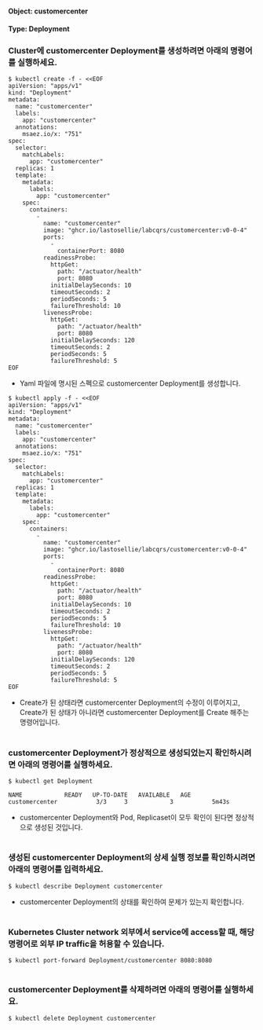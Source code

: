 
#### Object: customercenter
#### Type: Deployment

### Cluster에 customercenter Deployment를 생성하려면 아래의 명령어를 실행하세요.

```
$ kubectl create -f - <<EOF 
apiVersion: "apps/v1"
kind: "Deployment"
metadata: 
  name: "customercenter"
  labels: 
    app: "customercenter"
  annotations: 
    msaez.io/x: "751"
spec: 
  selector: 
    matchLabels: 
      app: "customercenter"
  replicas: 1
  template: 
    metadata: 
      labels: 
        app: "customercenter"
    spec: 
      containers: 
        - 
          name: "customercenter"
          image: "ghcr.io/lastosellie/labcqrs/customercenter:v0-0-4"
          ports: 
            - 
              containerPort: 8080
          readinessProbe: 
            httpGet: 
              path: "/actuator/health"
              port: 8080
            initialDelaySeconds: 10
            timeoutSeconds: 2
            periodSeconds: 5
            failureThreshold: 10
          livenessProbe: 
            httpGet: 
              path: "/actuator/health"
              port: 8080
            initialDelaySeconds: 120
            timeoutSeconds: 2
            periodSeconds: 5
            failureThreshold: 5
EOF
```
- Yaml 파일에 명시된 스펙으로 customercenter Deployment를 생성합니다.

```
$ kubectl apply -f - <<EOF 
apiVersion: "apps/v1"
kind: "Deployment"
metadata: 
  name: "customercenter"
  labels: 
    app: "customercenter"
  annotations: 
    msaez.io/x: "751"
spec: 
  selector: 
    matchLabels: 
      app: "customercenter"
  replicas: 1
  template: 
    metadata: 
      labels: 
        app: "customercenter"
    spec: 
      containers: 
        - 
          name: "customercenter"
          image: "ghcr.io/lastosellie/labcqrs/customercenter:v0-0-4"
          ports: 
            - 
              containerPort: 8080
          readinessProbe: 
            httpGet: 
              path: "/actuator/health"
              port: 8080
            initialDelaySeconds: 10
            timeoutSeconds: 2
            periodSeconds: 5
            failureThreshold: 10
          livenessProbe: 
            httpGet: 
              path: "/actuator/health"
              port: 8080
            initialDelaySeconds: 120
            timeoutSeconds: 2
            periodSeconds: 5
            failureThreshold: 5
EOF
```
- Create가 된 상태라면 customercenter Deployment의 수정이 이루어지고, Create가 된 상태가 아니라면 customercenter Deployment를 Create 해주는 명령어입니다.  
#

### customercenter Deployment가 정상적으로 생성되었는지 확인하시려면 아래의 명령어를 실행하세요.

```
$ kubectl get Deployment

NAME            READY   UP-TO-DATE   AVAILABLE   AGE
customercenter           3/3     3            3           5m43s

```
- customercenter Deployment와 Pod, Replicaset이 모두 확인이 된다면 정상적으로 생성된 것입니다.
#

### 생성된 customercenter Deployment의 상세 실행 정보를 확인하시려면 아래의 명령어를 입력하세요.

```
$ kubectl describe Deployment customercenter
```
- customercenter Deployment의 상태를 확인하여 문제가 있는지 확인합니다. 
#

### Kubernetes Cluster network 외부에서 service에 access할 때, 해당 명령어로 외부 IP traffic을 허용할 수 있습니다.

```
$ kubectl port-forward Deployment/customercenter 8080:8080
```
#

### customercenter Deployment를 삭제하려면 아래의 명령어를 실행하세요.

```
$ kubectl delete Deployment customercenter
```
#


